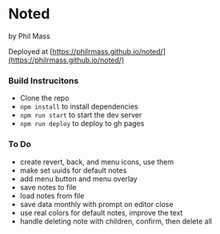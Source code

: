# Noted
by Phil Mass

Deployed at [https://philrmass.github.io/noted/](https://philrmass.github.io/noted/)

### Build Instrucitons
- Clone the repo
- `npm install` to install dependencies
- `npm run start` to start the dev server
- `npm run deploy` to deploy to gh pages

### To Do
- create revert, back, and menu icons, use them
- make set uuids for default notes
- add menu button and menu overlay
- save notes to file
- load notes from file
- save data monthly with prompt on editor close
- use real colors for default notes, improve the text
- handle deleting note with children, confirm, then delete all
